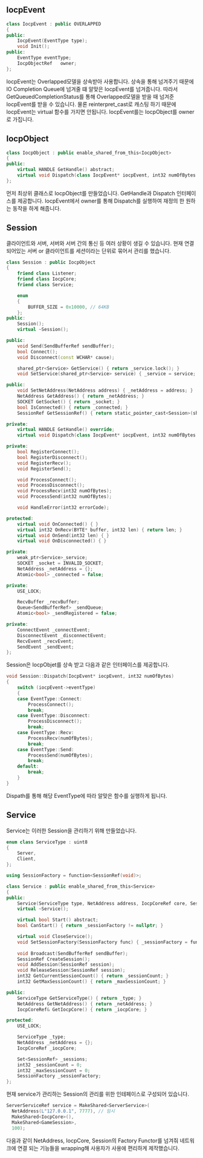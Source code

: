 ## IocpEvent
```c++
class IocpEvent : public OVERLAPPED
{
public:
	IocpEvent(EventType type);
	void Init();
public:
	EventType eventType;
	IocpObjectRef	owner;
};
```
IocpEvent는 Overlapped모델을 상속받아 사용합니다. 상속을 통해 넘겨주기 때문에 IO Completion Queue에 넘겨줄 떄 알맞은 IocpEvent를 넘겨줍니다. 따라서 GetQueuedCompletionStatus를 통해 Overlapped모델을 받을 때 넘겨준 IocpEvent를 받을 수 있습니다. 물론 reinterpret_cast로 캐스팅 하기 때문에 IocpEvent는 virtual 함수를 가지면 안됩니다. IocpEvent를는 IocpObject를 owner로 가집니다.
## IocpObject
```c++
class IocpObject : public enable_shared_from_this<IocpObject>
{
public:
	virtual HANDLE GetHandle() abstract;
	virtual void Dispatch(class IocpEvent* iocpEvent, int32 numOfBytes = 0) abstract;
};
```
먼저 최상위 클래스로 IocpObject를 만들었습니다. GetHandle과 Dispatch 인터페이스를 제공합니다. IocpEvent에서 owner를 통해 Dispatch를 실행하여 재정의 한 원하는 동작을 하게 해줍니다.
## Session
클라이언트와 서버, 서버와 서버 간의 통신 등 여러 상황이 생길 수 있습니다. 현재 연결되어있는 서버 or 클라이언트를 세션이라는 단위로 묶어서 관리를 했습니다.
```c++
class Session : public IocpObject
{
	friend class Listener;
	friend class IocpCore;
	friend class Service;

	enum 
	{
		BUFFER_SIZE = 0x10000, // 64KB
	};
public:
	Session();
	virtual ~Session();

public:
	void Send(SendBufferRef sendBuffer);
	bool Connect();
	void Disconnect(const WCHAR* cause);

	shared_ptr<Service>	GetService() { return _service.lock(); }
	void SetService(shared_ptr<Service> service) { _service = service; }

public:
	void SetNetAddress(NetAddress address) { _netAddress = address; }
	NetAddress GetAddress() { return _netAddress; }
	SOCKET GetSocket() { return _socket; }
	bool IsConnected() { return _connected; }
	SessionRef GetSessionRef() { return static_pointer_cast<Session>(shared_from_this()); }

private:
	virtual HANDLE GetHandle() override;
	virtual void Dispatch(class IocpEvent* iocpEvent, int32 numOfBytes = 0) override;

private:
	bool RegisterConnect();
	bool RegisterDisconnect();
	void RegisterRecv();
	void RegisterSend();

	void ProcessConnect();
	void ProcessDisconnect();
	void ProcessRecv(int32 numOfBytes);
	void ProcessSend(int32 numOfBytes);

	void HandleError(int32 errorCode);

protected:
	virtual void OnConnected() { }
	virtual int32 OnRecv(BYTE* buffer, int32 len) { return len; }
	virtual void OnSend(int32 len) { }
	virtual void OnDisconnected() { }

private:
	weak_ptr<Service>_service;
	SOCKET _socket = INVALID_SOCKET;
	NetAddress _netAddress = {};
	Atomic<bool> _connected = false;

private:
	USE_LOCK;

	RecvBuffer _recvBuffer;
	Queue<SendBufferRef> _sendQueue;
	Atomic<bool> _sendRegistered = false;

private:
	ConnectEvent _connectEvent;
	DisconnectEvent _disconnectEvent;
	RecvEvent _recvEvent;
	SendEvent _sendEvent;
};
```
Session은 IocpObjet를 상속 받고 다음과 같은 인터페이스를 제공합니다.

```c++
void Session::Dispatch(IocpEvent* iocpEvent, int32 numOfBytes)
{
	switch (iocpEvent->eventType)
	{
	case EventType::Connect:
		ProcessConnect();
		break;
	case EventType::Disconnect:
		ProcessDisconnect();
		break;
	case EventType::Recv:
		ProcessRecv(numOfBytes);
		break;
	case EventType::Send:
		ProcessSend(numOfBytes);
		break;
	default:
		break;
	}
}
```
Dispath를 통해 해당 EventType에 따라 알맞은 함수를 실행하게 됩니다.

## Service
Service는 이러한 Session을 관리하기 위해 만들었습니다.

```c++
enum class ServiceType : uint8 
{
	Server,
	Client,
};

using SessionFactory = function<SessionRef(void)>;

class Service : public enable_shared_from_this<Service>
{
public:
	Service(ServiceType type, NetAddress address, IocpCoreRef core, SessionFactory factory, int32 maxSessionCount = 1);
	virtual ~Service();

	virtual bool Start() abstract;
	bool CanStart() { return _sessionFactory != nullptr; }

	virtual void CloseService();
	void SetSessionFactory(SessionFactory func) { _sessionFactory = func; }
	
	void Broadcast(SendBufferRef sendBuffer);
	SessionRef CreateSession();
	void AddSession(SessionRef session);
	void ReleaseSession(SessionRef session);
	int32 GetCurrentSessionCount() { return _sessionCount; }
	int32 GetMaxSessionCount() { return _maxSessionCount; }

public:
	ServiceType GetServiceType() { return _type; }
	NetAddress GetNetAddress() { return _netAddress; }
	IocpCoreRef& GetIocpCore() { return _iocpCore; }

protected:
	USE_LOCK;

	ServiceType _type;
	NetAddress _netAddress = {};
	IocpCoreRef _iocpCore;

	Set<SessionRef> _sessions;
	int32 _sessionCount = 0;
	int32 _maxSessionCount = 0;
	SessionFactory _sessionFactory;
};
```

현재 service가 관리하는 Session의 관리를 위한 인테페이스로 구성되어 있습니다.
```c++
ServerServiceRef service = MakeShared<ServerService>(
  NetAddress(L"127.0.0.1", 7777), // 임시
  MakeShared<IocpCore>(),
  MakeShared<GameSession>,
  100);
```
다음과 같이 NetAddress, IocpCore, Session의 Factory Functor를 넘겨줘 네트워크에 연결 되는 기능들을 wrapping해 사용자가 사용에 편리하게 제작했습니다.
